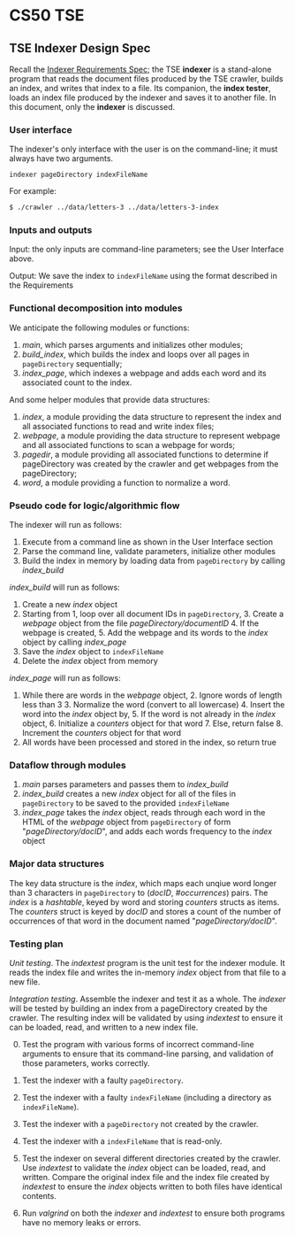 # CS50 TSE

## TSE Indexer Design Spec

Recall the [Indexer Requirements Spec](REQUIREMENTS.md); the TSE **indexer** is a stand-alone program that reads the document files produced by the TSE crawler, builds an index, and writes that index to a file. Its companion, the **index tester**, loads an index file produced by the indexer and saves it to another file. In this document, only the **indexer** is discussed.

### User interface

The indexer's only interface with the user is on the command-line; it must always have two arguments.

```
indexer pageDirectory indexFileName
```

For example:

``` bash
$ ./crawler ../data/letters-3 ../data/letters-3-index
```

### Inputs and outputs

Input: the only inputs are command-line parameters; see the User Interface above.

Output: We save the index to `indexFileName` using the format described in the Requirements


### Functional decomposition into modules

We anticipate the following modules or functions:

 1. *main*, which parses arguments and initializes other modules;
 2. *build_index*, which builds the index and loops over all pages in `pageDirectory` sequentially;
 3. *index_page*, which indexes a webpage and adds each word and its associated count to the index.


And some helper modules that provide data structures:

1. *index*, a module providing the data structure to represent the index and all associated functions to read and write index files;
2. *webpage*, a module providing the data structure to represent webpage and all associated functions to scan a webpage for words;
3. *pagedir*, a module providing all associated functions to determine if pageDirectory was created by the crawler and get webpages from the pageDirectory;
4. *word*, a module providing a function to normalize a word.

### Pseudo code for logic/algorithmic flow

The indexer will run as follows:

1. Execute from a command line as shown in the User Interface section
2. Parse the command line, validate parameters, initialize other modules
3. Build the index in memory by loading data from `pageDirectory` by calling *index_build*

*index_build* will run as follows:

1. Create a new *index* object
2. Starting from 1, loop over all document IDs in `pageDirectory`,
	3. Create a *webpage* object from the file *pageDirectory/documentID*
	4. If the webpage is created,
		5. Add the webpage and its words to the *index* object by calling *index_page*
6. Save the *index* object to `indexFileName`
7. Delete the *index* object from memory

*index_page* will run as follows:
1. While there are words in the *webpage* object,
	2. Ignore words of length less than 3
	3. Normalize the word (convert to all lowercase)
	4. Insert the word into the *index* object by,
		5. If the word is not already in the *index* object,
			6. Initialize a *counters* object for that word
		7. Else, return false
		8. Increment the *counters* object for that word
9. All words have been processed and stored in the index, so return true


### Dataflow through modules

 1. *main* parses parameters and passes them to *index_build*
 2. *index_build* creates a new *index* object for all of the files in `pageDirectory` to be saved to the provided `indexFileName`
 3. *index_page* takes the *index* object, reads through each word in the HTML of the *webpage* object from `pageDirectory` of form "*pageDirectory/docID*", and adds each words frequency to the *index* object


### Major data structures

The key data structure is the *index*, which maps each unqiue word longer than 3 characters in `pageDirectory` to (*docID*, *#occurrences*) pairs. The *index* is a *hashtable*, keyed by word and storing *counters* structs as items. The *counters* struct is keyed by *docID* and stores a count of the number of occurrences of that word in the document named "*pageDirectory/docID*".

### Testing plan

*Unit testing*.  The *indextest* program is the unit test for the indexer module. It reads the index file and writes the in-memory *index* object from that file to a new file.

*Integration testing*.  Assemble the indexer and test it as a whole.
The *indexer* will be tested by building an index from a pageDirectory created by the crawler. The resulting index will be validated by using *indextest* to ensure it can be loaded, read, and written to a new index file.

0. Test the program with various forms of incorrect command-line arguments to ensure that its command-line parsing, and validation of those parameters, works correctly.

0. Test the indexer with a faulty `pageDirectory`.

0. Test the indexer with a faulty `indexFileName` (including a directory as `indexFileName`).

0. Test the indexer with a `pageDirectory` not created by the crawler.

0. Test the indexer with a `indexFileName` that is read-only.

1. Test the indexer on several different directories created by the crawler. Use *indextest* to validate the *index* object can be loaded, read, and written. Compare the original index file and the index file created by *indextest* to ensure the *index* objects written to both files have identical contents.

2. Run *valgrind* on both the *indexer* and *indextest* to ensure both programs have no memory leaks or errors.
